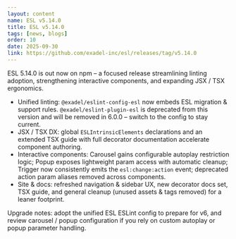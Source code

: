 ```yaml
---
layout: content
name: ESL v5.14.0
title: ESL v5.14.0
tags: [news, blogs]
order: 10
date: 2025-09-30
link: https://github.com/exadel-inc/esl/releases/tag/v5.14.0
---
```


ESL 5.14.0 is out now on npm – a focused release streamlining linting adoption, strengthening interactive components, and expanding JSX / TSX ergonomics.

- Unified linting: `@exadel/eslint-config-esl` now embeds ESL migration & support rules. `@exadel/eslint-plugin-esl` is deprecated from this version and will be removed in 6.0.0 – switch to the config to stay current.
- JSX / TSX DX: global `ESLIntrinsicElements` declarations and an extended TSX guide with full decorator documentation accelerate component authoring.
- Interactive components: Carousel gains configurable autoplay restriction logic; Popup exposes lightweight param access with automatic cleanup; Trigger now consistently emits the `esl:change:action` event; deprecated action param aliases removed across components.
- Site & docs: refreshed navigation & sidebar UX, new decorator docs set, TSX guide, and general cleanup (unused assets & tags removed) for a leaner footprint.

Upgrade notes: adopt the unified ESL ESLint config to prepare for v6, and review carousel / popup configuration if you rely on custom autoplay or popup parameter handling.
